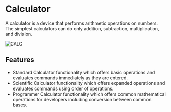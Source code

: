 # Calculator
A calculator is a device that performs arithmetic operations on numbers. The simplest calculators can do only addition, subtraction, multiplication, and division.

![CALC](https://user-images.githubusercontent.com/86279975/124925525-b8476d80-e026-11eb-8b50-f1f4eb27aaa9.png)

## Features
- Standard Calculator functionality which offers basic operations and evaluates commands immediately as they are entered.
- Scientific Calculator functionality which offers expanded operations and evaluates commands using order of operations.
- Programmer Calculator functionality which offers common mathematical operations for developers including conversion between common bases.
